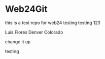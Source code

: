 # Web24Git
this is a test repo for web24 
testing testing 123

Luis Flores Denver Colorado

change it up

testing
